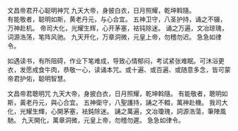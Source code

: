 文昌帝君开心聪明神咒
九天大帝，身披白衣，日月照耀，乾坤斡隨。  
有能敬者，聪明如斯，黄老丹元，与心合宜。
五神卫守，八圣护持，诵之不辍，万神赴机。
帝司大化，光耀生辉，心开茅塞，袪钝除迷。
诵之万遍，文冶琼瑰，词源浩荡，笔阵风驰。
九天开化，万章洞微，元皇上帝，勿稽勿迟。
急急如律令。

如遇读书，有所阻碍，作业下笔难成，导致心情郁闷，考试紧张难眠。可沐浴更衣，发愿戒食牛肉，恭敬一心，读诵本咒。或十遍、或百遍、或随意多念，皆可蒙帝君护佑，聪明智慧。

文昌帝君聰明咒
九天大帝，身披白衣，日月照耀，乾坤斡隨。
有能敬者，聰明如斯，黃老丹元，與心合宜。
五神衛守，八聖護持，誦之不輟，萬神赴機。
我司大化，光耀生輝，心開茅塞，袪鈍除迷。
誦之萬遍，文冶瓊瑰，詞源浩蕩，筆陣風馳。
九天開化，萬章洞微，元皇上帝，勿稽勿遲。
急急如律令。
